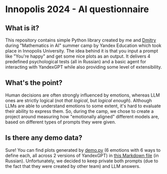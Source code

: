 # Innopolis 2024 - AI questionnaire

## What is it?

This repository contains simple Python library created by me and [Dmitry](https://github.com/glooomyeye) during "Mathematics in AI" summer camp by Yandex Education which took place in Innopolis University. The idea behind it is that you input a prompt like "You're happy" and get some nice plots as an output. It delivers 4 predefined psychological tests (all in Russian) and a basic agent for interacting with YandexGPT while also providing some level of extensibility.

## What's the point?

Human decisions are often strongly influenced by emotions, whereas LLM ones are strictly logical (not *that logical*, but *logical enough*). Although LLMs are able to understand emotions to some extent, it's hard to evaluate their ability to express them. So, during the camp, we chose to create a project around measuring how "emotionally aligned" different models are, based on different types of prompts they were given.

## Is there any demo data?

Sure! You can find plots generated by [demo.py](demo.py) (6 emotions with 6 ways to define each, all across 2 versions of YandexGPT) in [this Markdown file](demo_results/DEMO.md) (in Russian). Unfortunately, we decided to keep private both prompts (due to the fact that they were created by other team) and LLM answers.

